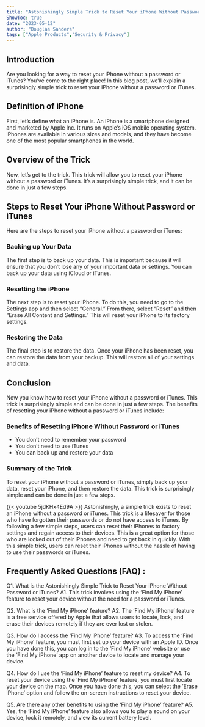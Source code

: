 ```yaml
---
title: "Astonishingly Simple Trick to Reset Your iPhone Without Password or iTunes!"
ShowToc: true 
date: "2023-05-12"
author: "Douglas Sanders" 
tags: ["Apple Products","Security & Privacy"]
---
```

## Introduction

Are you looking for a way to reset your iPhone without a password or iTunes? You’ve come to the right place! In this blog post, we’ll explain a surprisingly simple trick to reset your iPhone without a password or iTunes. 

## Definition of iPhone

First, let’s define what an iPhone is. An iPhone is a smartphone designed and marketed by Apple Inc. It runs on Apple’s iOS mobile operating system. iPhones are available in various sizes and models, and they have become one of the most popular smartphones in the world. 

## Overview of the Trick

Now, let’s get to the trick. This trick will allow you to reset your iPhone without a password or iTunes. It’s a surprisingly simple trick, and it can be done in just a few steps. 

## Steps to Reset Your iPhone Without Password or iTunes

Here are the steps to reset your iPhone without a password or iTunes: 

### Backing up Your Data

The first step is to back up your data. This is important because it will ensure that you don’t lose any of your important data or settings. You can back up your data using iCloud or iTunes. 

### Resetting the iPhone

The next step is to reset your iPhone. To do this, you need to go to the Settings app and then select “General.” From there, select “Reset” and then “Erase All Content and Settings.” This will reset your iPhone to its factory settings. 

### Restoring the Data

The final step is to restore the data. Once your iPhone has been reset, you can restore the data from your backup. This will restore all of your settings and data. 

## Conclusion

Now you know how to reset your iPhone without a password or iTunes. This trick is surprisingly simple and can be done in just a few steps. The benefits of resetting your iPhone without a password or iTunes include: 

### Benefits of Resetting iPhone Without Password or iTunes

- You don’t need to remember your password 
- You don’t need to use iTunes 
- You can back up and restore your data 

### Summary of the Trick

To reset your iPhone without a password or iTunes, simply back up your data, reset your iPhone, and then restore the data. This trick is surprisingly simple and can be done in just a few steps.

{{< youtube 5jdKHx4Ed9A >}} 
Astonishingly, a simple trick exists to reset an iPhone without a password or iTunes. This trick is a lifesaver for those who have forgotten their passwords or do not have access to iTunes. By following a few simple steps, users can reset their iPhones to factory settings and regain access to their devices. This is a great option for those who are locked out of their iPhones and need to get back in quickly. With this simple trick, users can reset their iPhones without the hassle of having to use their passwords or iTunes.

## Frequently Asked Questions (FAQ) :
Q1. What is the Astonishingly Simple Trick to Reset Your iPhone Without Password or iTunes?
A1. This trick involves using the ‘Find My iPhone’ feature to reset your device without the need for a password or iTunes. 

Q2. What is the ‘Find My iPhone’ feature?
A2. The ‘Find My iPhone’ feature is a free service offered by Apple that allows users to locate, lock, and erase their devices remotely if they are ever lost or stolen.

Q3. How do I access the ‘Find My iPhone’ feature?
A3. To access the ‘Find My iPhone’ feature, you must first set up your device with an Apple ID. Once you have done this, you can log in to the ‘Find My iPhone’ website or use the ‘Find My iPhone’ app on another device to locate and manage your device.

Q4. How do I use the ‘Find My iPhone’ feature to reset my device?
A4. To reset your device using the ‘Find My iPhone’ feature, you must first locate your device on the map. Once you have done this, you can select the ‘Erase iPhone’ option and follow the on-screen instructions to reset your device.

Q5. Are there any other benefits to using the ‘Find My iPhone’ feature?
A5. Yes, the ‘Find My iPhone’ feature also allows you to play a sound on your device, lock it remotely, and view its current battery level.


